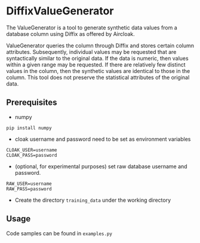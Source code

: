# DiffixValueGenerator

The ValueGenerator is a tool to generate synthetic data values from a database column using Diffix as offered by Aircloak. 

ValueGenerator queries the column through Diffix and stores certain column attributes. Subsequently, individual values may be requested that are syntactically similar to the original data. If the data is numeric, then values within a given range may be requested. If there are relatively few distinct values in the column, then the synthetic values are identical to those in the column. This tool does not preserve the statistical attributes of the original data.

## Prerequisites

* numpy
```
pip install numpy
```

* cloak username and password need to be set as environment variables

```
CLOAK_USER=username
CLOAK_PASS=password
```
* (optional, for experimental purposes) set raw database username and password.

```
RAW_USER=username
RAW_PASS=password
```

* Create the directory `training_data` under the working directory

## Usage

Code samples can be found in 
`examples.py`
